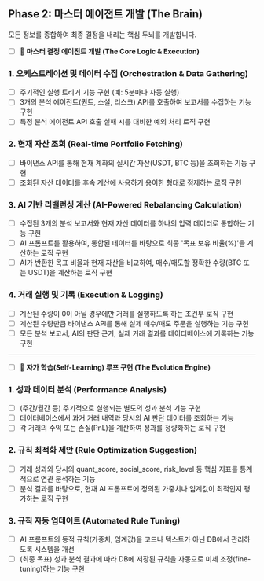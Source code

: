 ## Phase 2: 마스터 에이전트 개발 (The Brain)
모든 정보를 종합하여 최종 결정을 내리는 핵심 두뇌를 개발합니다.

- [ ] 🧠 **마스터 결정 에이전트 개발 (The Core Logic & Execution)**

### 1. 오케스트레이션 및 데이터 수집 (Orchestration & Data Gathering)
- [ ] 주기적인 실행 트리거 기능 구현 (예: 5분마다 자동 실행)
- [ ] 3개의 분석 에이전트(퀀트, 소셜, 리스크) API를 호출하여 보고서를 수집하는 기능 구현
- [ ] 특정 분석 에이전트 API 호출 실패 시를 대비한 예외 처리 로직 구현

### 2. 현재 자산 조회 (Real-time Portfolio Fetching)
- [ ] 바이낸스 API를 통해 현재 계좌의 실시간 자산(USDT, BTC 등)을 조회하는 기능 구현
- [ ] 조회된 자산 데이터를 후속 계산에 사용하기 용이한 형태로 정제하는 로직 구현

### 3. AI 기반 리밸런싱 계산 (AI-Powered Rebalancing Calculation)
- [ ] 수집된 3개의 분석 보고서와 현재 자산 데이터를 하나의 입력 데이터로 통합하는 기능 구현
- [ ] AI 프롬프트를 활용하여, 통합된 데이터를 바탕으로 최종 '목표 보유 비율(%)'을 계산하는 로직 구현
- [ ] AI가 반환한 목표 비율과 현재 자산을 비교하여, 매수/매도할 정확한 수량(BTC 또는 USDT)을 계산하는 로직 구현

### 4. 거래 실행 및 기록 (Execution & Logging)
- [ ] 계산된 수량이 0이 아닐 경우에만 거래를 실행하도록 하는 조건부 로직 구현
- [ ] 계산된 수량만큼 바이낸스 API를 통해 실제 매수/매도 주문을 실행하는 기능 구현
- [ ] 모든 분석 보고서, AI의 판단 근거, 실제 거래 결과를 데이터베이스에 기록하는 기능 구현

---

- [ ] 🤖 **자가 학습(Self-Learning) 루프 구현 (The Evolution Engine)**

### 1. 성과 데이터 분석 (Performance Analysis)
- [ ] (주간/월간 등) 주기적으로 실행되는 별도의 성과 분석 기능 구현
- [ ] 데이터베이스에서 과거 거래 내역과 당시의 AI 판단 데이터를 조회하는 기능
- [ ] 각 거래의 수익 또는 손실(PnL)을 계산하여 성과를 정량화하는 로직 구현

### 2. 규칙 최적화 제안 (Rule Optimization Suggestion)
- [ ] 거래 성과와 당시의 quant_score, social_score, risk_level 등 핵심 지표를 통계적으로 연관 분석하는 기능
- [ ] 분석 결과를 바탕으로, 현재 AI 프롬프트에 정의된 가중치나 임계값이 최적인지 평가하는 로직 구현

### 3. 규칙 자동 업데이트 (Automated Rule Tuning)
- [ ] AI 프롬프트의 동적 규칙(가중치, 임계값)을 코드나 텍스트가 아닌 DB에서 관리하도록 시스템을 개선
- [ ] (최종 목표) 성과 분석 결과에 따라 DB에 저장된 규칙을 자동으로 미세 조정(fine-tuning)하는 기능 구현
